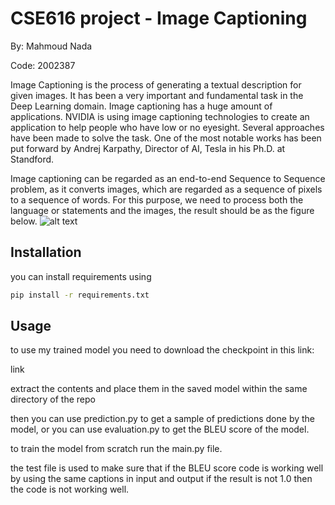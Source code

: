 # CSE616 project - Image Captioning

By: Mahmoud Nada

Code: 2002387

Image Captioning is the process of generating a textual description for given images. It has been a very important and fundamental task in the Deep Learning domain. Image captioning has a huge amount of applications. NVIDIA is using image captioning technologies to create an application to help people who have low or no eyesight.
Several approaches have been made to solve the task. One of the most notable works has been put forward by Andrej Karpathy, Director of AI, Tesla in his Ph.D. at Standford.

Image captioning can be regarded as an end-to-end Sequence to Sequence problem, as it converts images, which are regarded as a sequence of pixels to a sequence of words. For this purpose, we need to process both the language or statements and the images, the result should be as the figure below.
![alt text](https://github.com/[username]/[reponame]/blob/[branch]/image.jpg?raw=true)
## Installation

you can install requirements using 

```bash
pip install -r requirements.txt
```

## Usage
to use my trained model you need to download the checkpoint in this link:

link

extract the contents and place them in the saved model within the same directory of the repo

then you can use prediction.py to get a sample of predictions done by the model, or you can use evaluation.py to get the BLEU score of the model.


to train the model from scratch run the main.py file.

the test file is used to make sure that if the BLEU score code is working well by using the same captions in input and output if the result is not 1.0 then the code is not working well.